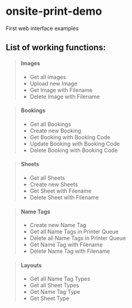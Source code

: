 # onsite-print-demo
First web interface examples

## List of working functions:
> #### Images
> - Get all Images
> - Upload new Image
> - Get Image with Filename
> - Delete Image with Filename

> #### Bookings
> - Get all Bookings
> - Create new Booking
> - Get Booking with Booking Code
> - Update Booking with Booking Code
> - Delete Booking with Booking Code

> #### Sheets
> - Get all Sheets
> - Create new Sheets
> - Get Sheet with Filename
> - Delete Sheet with Filename

> #### Name Tags
> - Create new Name Tag
> - Get all Name Tags in Printer Queue
> - Delete all Name Tags in Printer Queue
> - Get Name Tag with Filename 
> - Delete Name Tag with Filename

> #### Layouts
> - Get all Name Tag Types
> - Get all Sheet Types
> - Get Name Tag Type
> - Get Sheet Type